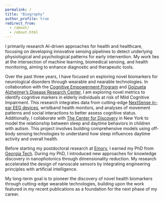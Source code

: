 ```yaml
---
permalink: /
title: "Biography"
author_profile: true
redirect_from: 
  - /about/
  - /about.html
---
```


I primarily research AI-driven approaches for health and healthcare, focusing on developing innovative sensing pipelines to detect underlying physiological and psychological patterns for early intervention. My work lies at the intersection of machine learning, biomedical sensing, and health monitoring, aiming to enhance diagnostic and therapeutic tools.  


Over the past three years, I have focused on exploring novel biomarkers for neurological disorders through wearable and nearable technologies. In collaboration with the [Cognitive Empowerment Program](https://empowerment.emory.edu) and [Goizueta Alzheimer’s Disease Research Center](https://alzheimers.emory.edu), I am exploring novel metrics to identify cognitive markers in elderly individuals at risk of Mild Cognitive Impairment. This research integrates data from cutting-edge [NextSense in-ear EEG devices](https://www.nextsense.io), wristband health monitors, and analyses of movement patterns and social interactions to better assess cognitive status. Additionally, I collaborate with [The Center for Discovery](https://thecenterfordiscovery.org) in New York to model the relationship between sleep and daytime behaviors in children with autism. This project involves building comprehensive models using off-body sensing technologies to understand how sleep influences daytime activity and overall health.

Before starting my postdoctoral research at [Emory](https://www.emory.edu/home/index.html), I earned my PhD from [Georgia Tech](https://www.gatech.edu). During my PhD, I introduced new approaches for knowledge discovery in nanophotonics through dimensionality reduction. My research accelerated the design of nanoscale sensors by integrating engineering principles with artificial intelligence.

My long-term goal is to pioneer the discovery of novel health biomarkers through cutting-edge wearable technologies, building upon the work featured in my recent publications as a foundation for the next phase of my career.